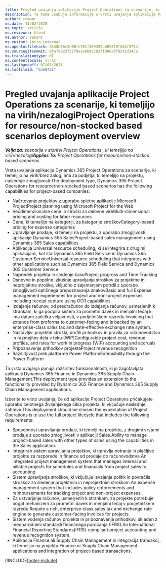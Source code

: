 ```yaml
---
title: Pregled uvajanja aplikacije Project Operations za scenarije, ki temeljijo na virih/nezalogi
description: Ta tema vsebuje informacije o vrsti uvajanja aplikacije Project Operations za scenarije, ki temeljijo na virih/nezalogi.
author: rumant
ms.date: 11/02/2020
ms.topic: article
ms.reviewer: kfend
ms.author: rumant
ms.custom: intro-internal
ms.openlocfilehash: 3648bf6c5e00fe701f309392bd09819f84bf574d
ms.sourcegitcommit: 0fafe022731f0e1e8693382ff906e3f8541d34ca
ms.translationtype: HT
ms.contentlocale: sl-SI
ms.lasthandoff: 07/07/2021
ms.locfileid: "6368721"
---
```

# <a name="project-operations-for-resourcenon-stocked-based-scenarios-deployment-overview"></a><span data-ttu-id="2c113-103">Pregled uvajanja aplikacije Project Operations za scenarije, ki temeljijo na virih/nezalogi</span><span class="sxs-lookup"><span data-stu-id="2c113-103">Project Operations for resource/non-stocked based scenarios deployment overview</span></span>

<span data-ttu-id="2c113-104">_**Velja za:** scenarije v storitvi Project Operations , ki temeljijo na virih/nezalogi_</span><span class="sxs-lookup"><span data-stu-id="2c113-104">_**Applies To:** Project Operations for resource/non-stocked based scenarios_</span></span>

<span data-ttu-id="2c113-105">Vrsta uvajanja aplikacije Dynamics 365 Project Operations za scenarije, ki temeljijo na virih/brez zalog, ima za podjetja, ki temeljijo na projektu, naslednje zmogljivosti:</span><span class="sxs-lookup"><span data-stu-id="2c113-105">The deployment type, Dynamics 365 Project Operations for resource/non-stocked based scenarios has the following capabilities for project-based companies:</span></span>

- <span data-ttu-id="2c113-106">Načrtovanje projektov z uporabo spletne aplikacije Microsoft Project</span><span class="sxs-lookup"><span data-stu-id="2c113-106">Project planning using Microsoft Project for the Web</span></span>
- <span data-ttu-id="2c113-107">Večdimenzionalne cene in stroški za delovne vire</span><span class="sxs-lookup"><span data-stu-id="2c113-107">Multi-dimensional pricing and costing for labor resources</span></span>
- <span data-ttu-id="2c113-108">Cene, ki temeljijo na kategoriji, za kategorije stroškov</span><span class="sxs-lookup"><span data-stu-id="2c113-108">Category-based pricing for expense categories</span></span>
- <span data-ttu-id="2c113-109">Upravljanje prodaje, ki temelji na projektu, z uporabo zmogljivosti aplikacije Dynamics 365 Sales</span><span class="sxs-lookup"><span data-stu-id="2c113-109">Project-based sales management using Dynamics 365 Sales capabilities</span></span>
- <span data-ttu-id="2c113-110">Aplikacija Universal resource scheduling, ki se integrira z drugimi aplikacijami, kot sta Dynamics 365 Field Service in Dynamics 365 Customer Service</span><span class="sxs-lookup"><span data-stu-id="2c113-110">Universal resource scheduling that integrates with other applications such as Dynamics 365 Field Service and Dynamics 365 Customer Service</span></span>
- <span data-ttu-id="2c113-111">Napredek projekta in sledenje času</span><span class="sxs-lookup"><span data-stu-id="2c113-111">Project progress and Time Tracking</span></span>
- <span data-ttu-id="2c113-112">Osnovne in popolne izkušnje upravljanja stroškov za projektne in neprojektne stroške, vključno z zajemanjem potrdil z uporabo zmogljivosti optičnega prepoznavanja znakov</span><span class="sxs-lookup"><span data-stu-id="2c113-112">Basic and full Expense management experiences for project and non-project expenses including receipt capture using OCR capabilities</span></span>
- <span data-ttu-id="2c113-113">Izdajanje računov, od predračunov do izdajanja računov, usmerjenih k strankam, ki ga podpira sistem za prometni davek in menjalni tečaj ki ima datum začetka veljavnosti, v podjetniškem razredu.</span><span class="sxs-lookup"><span data-stu-id="2c113-113">Invoicing that extends from proforma to customer-facing and is backed by an enterprise-class sales tax and date-effective exchange rate system.</span></span>
- <span data-ttu-id="2c113-114">Nastavljivi projektni stroški, profili prihodkov in pravila za računovodstvo in razmejitev dela v teku (WIP)</span><span class="sxs-lookup"><span data-stu-id="2c113-114">Configurable project cost, revenue profiles, and rules for work in progress (WIP) accounting and accruals</span></span>
- <span data-ttu-id="2c113-115">Pripoznavanje prihodkov projekta</span><span class="sxs-lookup"><span data-stu-id="2c113-115">Project revenue recognition</span></span>
- <span data-ttu-id="2c113-116">Razširljivost prek platforme Power Platform</span><span class="sxs-lookup"><span data-stu-id="2c113-116">Extensibility through the Power Platform</span></span>

<span data-ttu-id="2c113-117">Ta vrsta uvajanja ponuja razširitev funkcionalnosti, ki jo zagotavljata aplikaciji Dynamics 365 Finance in Dynamics 365 Supply Chain Management.</span><span class="sxs-lookup"><span data-stu-id="2c113-117">This deployment type provides an extension to the functionality provided by Dynamics 365 Finance and Dynamics 365 Supply Chain Management applications.</span></span>

<span data-ttu-id="2c113-118">Izberite to vrsto uvajanja, če od aplikacije Project Operations pričakujete uporabo celotnega življenjskega cikla projekta, ki vključuje naslednje zahteve:</span><span class="sxs-lookup"><span data-stu-id="2c113-118">This deployment should be chosen the expectation of Project Operations is to use the full project lifecycle that includes the following requirements:</span></span>

- <span data-ttu-id="2c113-119">Sposobnost upravljanja prodaje, ki temelji na projektu, z drugimi vrstami prodaje z uporabo zmogljivosti v aplikaciji Sales.</span><span class="sxs-lookup"><span data-stu-id="2c113-119">Ability to manage project-based sales with other types of sales using the capabilities in the Sales application.</span></span>
- <span data-ttu-id="2c113-120">Integriran sistem upravljanja projektov, ki upravlja notranje in plačljive projekte za razporede in finance od prodaje do računovodstva.</span><span class="sxs-lookup"><span data-stu-id="2c113-120">An integrated project management system that manages internal and billable projects for schedules and financials from project sales to accounting.</span></span>
- <span data-ttu-id="2c113-121">Sistem upravljanja stroškov, ki vključuje izvajanje politik in povračila stroškov za sledenje projektnim in neprojektnim stroškom.</span><span class="sxs-lookup"><span data-stu-id="2c113-121">An expense management system that includes policy enforcements and reimbursements for tracking project and non-project expenses.</span></span>
- <span data-ttu-id="2c113-122">Za ustvarjanje računov, usmerjenih k strankam, za projekte potrebuje bogat mehanizem za prometni davek in menjalni tečaj v podjetniškem razredu.</span><span class="sxs-lookup"><span data-stu-id="2c113-122">Require a rich, enterprise-class sales tax and exchange rate engine to generate customer-facing invoices for projects.</span></span>
- <span data-ttu-id="2c113-123">Sistem vodenja računov projekta in pripoznavanja prihodkov, skladen z mednarodnimi standardi finančnega poročanja (IFRS).</span><span class="sxs-lookup"><span data-stu-id="2c113-123">An International Financial Reporting Standards(IFRS)-compliant project accounting and revenue recognition system.</span></span>
- <span data-ttu-id="2c113-124">Aplikacija Finance ali Supply Chain Management in integracija transakcij, ki temeljijo na projektu.</span><span class="sxs-lookup"><span data-stu-id="2c113-124">Finance or Supply Chain Management applications and integration of project-based transactions.</span></span>


[!INCLUDE[footer-include](../includes/footer-banner.md)]